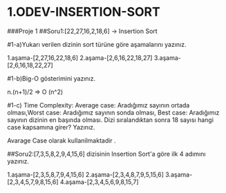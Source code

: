 # 1.ODEV-INSERTION-SORT
 
###Proje 1
##Soru1:[22,27,16,2,18,6] -> Insertion Sort

#1-a)Yukarı verilen dizinin sort türüne göre aşamalarını yazınız.

 1.aşama-[2,27,16,22,18,6]
 2.aşama-[2,6,16,22,18,27]
 3.aşama-[2,6,16,18,22,27]

#1-b)Big-O gösterimini yazınız.

n.(n+1)/2 => O (n^2)

#1-c) Time Complexity: Average case: Aradığımız sayının ortada olması,Worst case: Aradığımız sayının sonda olması, Best case: Aradığımız sayının dizinin en başında olması.
Dizi sıralandıktan sonra 18 sayısı hangi case kapsamına girer? Yazınız.

Avarage Case olarak kullanilmaktadir .

##Soru2:[7,3,5,8,2,9,4,15,6] dizisinin Insertion Sort'a göre ilk 4 adımını yazınız.

1.aşama-[2,3,5,8,7,9,4,15,6]
2.aşama-[2,3,4,8,7,9,5,15,6]
3.aşama-[2,3,4,5,7,9,8,15,6]
4.aşama-[2,3,4,5,6,9,8,15,7]